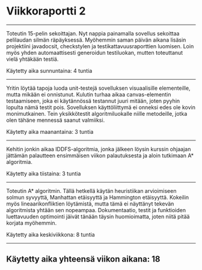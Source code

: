 # Viikkoraportti 2
---
Toteutin 15-pelin sekoittajan. Nyt nappia painamalla sovellus sekoittaa pelilaudan silmän räpäyksessä. Myöhemmin saman päivän aikana lisäsin projektiini javadocsit, checkstylen ja testikattavuusraporttien luomisen. Loin myös yhden automaattisesti generoidun testiluokan, mutten toteuttanut vielä yhtäkään testiä.

Käytetty aika sunnuntaina: 4 tuntia

---
Yritin löytää tapoja luoda unit-testejä sovelluksen visuaalisille elementeille, mutta mikään ei onnistunut. Kulutin turhaa aikaa canvas-elementin testaamiseen, joka ei käytännössä testannut juuri mitään, joten pyyhin lopulta nämä testit pois. Sovelluksen käyttöliittymä ei onneksi edes ole kovin monimutkainen. Tein yksikkötestit algoritmiluokalle niille metodeille, jotka olen tähäne mennessä saanut valmiiksi.

Käytetty aika maanantaina: 3 tuntia

---
Kehitin jonkin aikaa IDDFS-algoritmia, jonka jälkeen löysin kurssin ohjaajan jättämän palautteen ensimmäisen viikon palautuksesta ja aloin tutkimaan A* algoritmia.

Käytetty aika tiistaina: 3 tuntia

---
Toteutin A* algoritmin. Tällä hetkellä käytän heuristiikan arvioimiseen solmun syvyyttä, Manhattan etäisyyttä ja Hammington etäisyyttä. Kokeilin myös lineaarikonfliktien löytämistä, mutta tämä ei näyttänyt tekevän algoritmista yhtään sen nopeampaa. Dokumentaatio, testit ja funktioiden luettavuuden optimointi jäivät tänään täysin huomioimatta, joten niitä pitää korjata myöhemmin.

Käytetty aika keskiviikkona: 8 tuntia

---
Käytetty aika yhteensä viikon aikana: 18
-